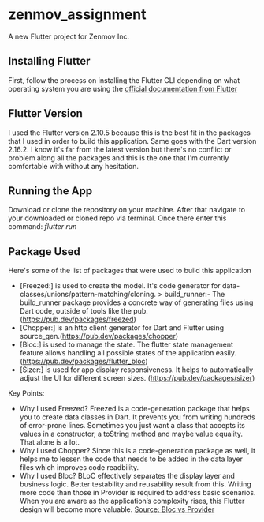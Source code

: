 # zenmov_assignment

A new Flutter project for Zenmov Inc.

## Installing Flutter

First, follow the process on installing the Flutter CLI depending on what operating system you are using the [official documentation from Flutter](https://flutter.dev/docs/get-started/install)

## Flutter Version
I used the Flutter version 2.10.5 because this is the best fit in the packages that I used in order to build this application. Same goes with the Dart version 2.16.2. I know it's far from the latest version but there's no conflict or problem along all the packages and this is the one that I'm currently comfortable with without any hesitation.

## Running the App

Download or clone the repository on your machine. After that navigate to your downloaded or cloned repo via terminal. Once there enter this command: *flutter run*

## Package Used

Here's some of the list of packages that were used to build this application

- [Freezed:] is used to create the model. It's code generator for data-classes/unions/pattern-matching/cloning. > build_runner:- The build_runner package provides a concrete way of generating files using Dart code, outside of tools like the pub.(https://pub.dev/packages/freezed)
- [Chopper:] is an http client generator for Dart and Flutter using source_gen.(https://pub.dev/packages/chopper)
- [Bloc:] is used to manage the state. The flutter state management feature allows handling all possible states of the application easily.(https://pub.dev/packages/flutter_bloc)
- [Sizer:] is used for app display responsiveness. It helps to automatically adjust the UI for different screen sizes. (https://pub.dev/packages/sizer)

Key Points:

- Why I used Freezed? Freezed is a code-generation package that helps you to create data classes in Dart. It prevents you from writing hundreds of error-prone lines. Sometimes you just want a class that accepts its values in a constructor, a toString method and maybe value equality. That alone is a lot.
- Why I used Chopper? Since this is a code-generation package as well, it helps me to lessen the code that needs to be added in the data layer files which improves code readbility.
- Why I used Bloc? BLoC effectively separates the display layer and business logic. Better testability and reusability result from this. Writing more code than those in Provider is required to address basic scenarios. When you are aware as the application’s complexity rises, this Flutter design will become more valuable. [Source: Bloc vs Provider](https://flutteragency.com/provider-pattern-vs-bloc-pattern-differences/)
